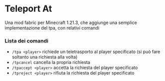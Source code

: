 # Teleport At

Una mod fabric per Minecraft 1.21.3, che aggiunge una semplice implementazione del tpa, con relativi comandi

### Lista dei comandi

- `/tpa <player>` richiede un teletrasporto al player specificato (si può fare soltanto una richiesta alla volta)
- `/tpcancel` cancella la propria richiesta
- `/tpaccept <player>` accetta la richiesta del player specificato
- `/tpreject <player>` rifiuta la richiesta del player specificato
